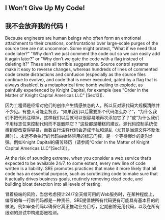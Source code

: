 ## **I Won’t Give Up My Code!**

## **我不会放弃我的代码！**

Because engineers are human beings who often form an emotional attachment to their creations, confrontations over large-scale purges of the source tree are not uncommon. Some might protest, "What if we need that code later?" "Why don’t we just comment the code out so we can easily add it again later?" or "Why don’t we gate the code with a flag instead of deleting it?" These are all terrible suggestions. Source control systems make it easy to reverse changes, whereas hundreds of lines of commented code create distractions and confusion (especially as the source files continue to evolve), and code that is never executed, gated by a flag that is always disabled, is a metaphorical time bomb waiting to explode, as painfully experienced by Knight Capital, for example (see "Order In the Matter of Knight Capital Americas LLC" [Sec13]).

因为工程师是经常对他们的创作产生情感依恋的人，所以反对源代码大规模清除并不少见。有些人可能会抗议，“如果我们以后需要那个代码怎么办？”，“为什么我们不把代码注释掉，这样我们以后就可以很容易地再次添加它了？”或“为什么我们不用标志位来控制代码而不是删除它？”这些都是糟糕的建议。源代码控制系统使撤销更改变得容易，而数百行注释代码会造成干扰和混乱（尤其是当源文件不断发展时）。永远不会执行的代码由始终禁用的标志门控，是一个等待爆炸的定时炸弹。例如Knight Capital的痛苦经历（请参阅“Order In the Matter of Knight Capital Americas LLC”[Sec13]）。

At the risk of sounding extreme, when you consider a web service that’s expected to be available 24/7, to some extent, every new line of code written is a liability. SRE promotes practices that make it more likely that all code has an essential purpose, such as scrutinizing code to make sure that it actually drives business goals, routinely removing dead code, and building bloat detection into all levels of testing.

冒着极端的风险，当您考虑预计24/7全天候可用的Web服务时，在某种程度上，编写的每一行新代码都是一种责任。SRE提倡使所有代码更有可能具有基本目的的做法，例如审查代码以确保它真正推动业务目标，定期删除无用代码，以及在所有级别的测试中构建膨胀检测。
